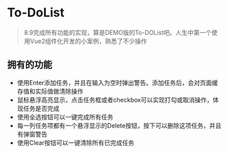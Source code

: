 # To-DoList

>8.9完成所有功能的实现，算是DEMO版的To-DOList吧。人生中第一个使用Vue2组件化开发的小案例，熟悉了不少操作

## 拥有的功能

- 使用Enter添加任务，并且在输入为空时弹出警告。添加任务后，会对页面缓存值和实际值做清除操作
- 鼠标悬浮高亮显示，点击任务框或者checkbox可以实现打勾或取消操作，体现任务是否完成
- 使用全选按钮可以一键完成所有任务
- 每一列任务项都有一个悬浮显示的Delete按钮，按下可以删除这项任务，并且有弹窗警告
- 使用Clear按钮可以一键清除所有已完成任务

